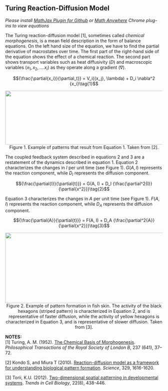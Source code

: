 ## Turing Reaction-Diffusion Model  

_Please install [MathJax Plugin for Github](https://chrome.google.com/webstore/detail/mathjax-plugin-for-github/ioemnmodlmafdkllaclgeombjnmnbima/related) or [Math Anywhere](https://chrome.google.com/webstore/detail/math-anywhere/gebhifiddmaaeecbaiemfpejghjdjmhc) Chrome plug-ins to view equations_  

The Turing reaction-diffusion model [1], sometimes called _chemical morphogenesis_, is a mean field description in the form of balance equations. On the left hand size of the equation, we have to find the partial derivative of macrostates over time. The first part of the right-hand side of the equation shows the effect of a chemical reaction. The second part shows transport variables such as heat diffusivity ($D$) and macroscopic variables ($x_1, x_2,....x_i$) as they operate along a gradient ($\nabla$). 

$${\frac{\partial{x_i}}{\partial_t}} = V_i({x_j}, \lambda) + D_i \nabla^2 {x_i}\tag{1}$$

<p align="center">
  <img width="617" height="172" src="https://user-images.githubusercontent.com/19001437/53520874-552f8e80-3a9c-11e9-91c1-2ae61fc9fac8.jpg"><BR>
  Figure 1. Example of patterns that result from Equation 1. Taken from [2].
</p>

The coupled feedback system described in equations 2 and 3 are a restatement of the dynamics described in equation 1. Equation 2 characterizes the changes in $I$ per unit time (see Figure 1). $G(A, I)$ represents the reaction component, while $D_I$ represents the diffusion component. 

$${\frac{\partial{I}}{\partial{t}}} = G(A, I) + D_I {\frac{\partial^2{I}}{\partial{x^2}}}\tag{2}$$

Equation 3 characterizes the changes in $A$ per unit time (see Figure 1). $F(A, I)$ represents the reaction component, while $D_A$ represents the diffusion component.

$${\frac{\partial{A}}{\partial{t}}} = F(A, I) + D_A {\frac{\partial^2{A}}{\partial{x^2}}}\tag{3}$$

<p align="center">
  <img width="521" height="225" src="https://user-images.githubusercontent.com/19001437/53523296-13a1e200-3aa2-11e9-991b-88ccea1dc72f.png"><BR>
  Figure 2. Example of pattern formation in fish skin. The activity of the black hexagons (striped pattern) is characterized in Equation 2, and is representative of faster diffusion, while the activity of yellow hexagons is characterized in Equation 3, and is representative of slower diffusion. Taken from [3].
</p>


__NOTES:__   
[1]  Turing, A. M. (1952). [The Chemical Basis of Morphogenesis](https://royalsocietypublishing.org/doi/10.1098/rstb.1952.0012). _Philosophical Transactions of the Royal Society of London B_, 237 (641), 37–72.

[2] Kondo S, and Miura T (2010). [Reaction-diffusion model as a framework for understanding biological pattern formation](https://www.ncbi.nlm.nih.gov/pubmed/20929839). _Science_, 329, 1616-1620.  

[3] Torii, K.U. (2012). [Two-dimensional spatial patterning in developmental systems](https://www.ncbi.nlm.nih.gov/pubmed/22789547). _Trends in Cell Biology_, 22(8), 438-446.
